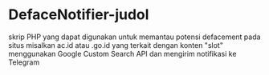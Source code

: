 # DefaceNotifier-judol
skrip PHP yang dapat digunakan untuk memantau potensi defacement pada situs misalkan ac.id atau .go.id yang terkait dengan konten "slot" menggunakan Google Custom Search API dan mengirim notifikasi ke Telegram
